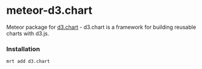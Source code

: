 # meteor-d3.chart

Meteor package for [d3.chart](http://misoproject.com/d3-chart/) - d3.chart is a framework for building reusable charts with d3.js.

### Installation
```bash
mrt add d3.chart
```
